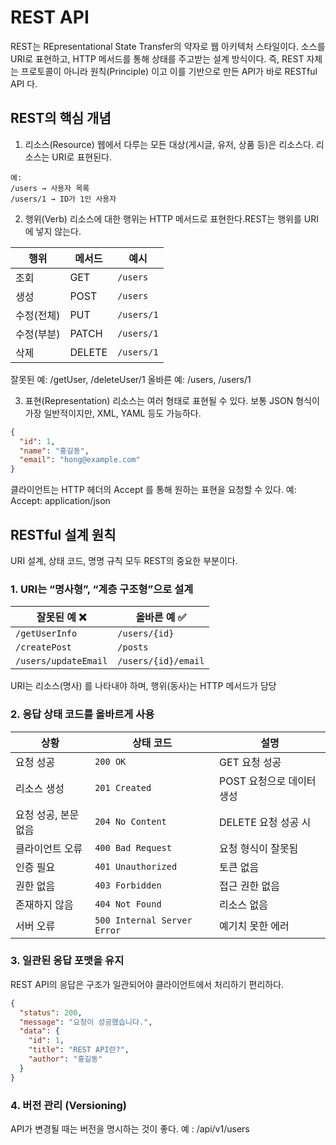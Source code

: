 # REST API
REST는 REpresentational State Transfer의 약자로 웹 아키텍처 스타일이다. 소스를 URI로 표현하고, HTTP 메서드를 통해 상태를 주고받는 설계 방식이다. 즉, REST 자체는 프로토콜이 아니라 원칙(Principle) 이고 이를 기반으로 만든 API가 바로 RESTful API 다.

## REST의 핵심 개념
1. 리소스(Resource)
웹에서 다루는 모든 대상(게시글, 유저, 상품 등)은 리소스다. 리소스는 URI로 표현된다.
```text
예:
/users → 사용자 목록
/users/1 → ID가 1인 사용자
```
2. 행위(Verb)
리소스에 대한 행위는 HTTP 메서드로 표현한다.REST는 행위를 URI에 넣지 않는다.

| 행위     | 메서드    | 예시         |
| ------ | ------ | ---------- |
| 조회     | GET    | `/users`   |
| 생성     | POST   | `/users`   |
| 수정(전체) | PUT    | `/users/1` |
| 수정(부분) | PATCH  | `/users/1` |
| 삭제     | DELETE | `/users/1` |

잘못된 예: /getUser, /deleteUser/1
올바른 예: /users, /users/1

3. 표현(Representation)
리소스는 여러 형태로 표현될 수 있다. 보통 JSON 형식이 가장 일반적이지만, XML, YAML 등도 가능하다.
```json
{
  "id": 1,
  "name": "홍길동",
  "email": "hong@example.com"
}
```
클라이언트는 HTTP 헤더의 Accept 를 통해 원하는 표현을 요청할 수 있다.
예: Accept: application/json

## RESTful 설계 원칙
URI 설계, 상태 코드, 명명 규칙 모두 REST의 중요한 부분이다.

### 1. URI는 “명사형”, “계층 구조형”으로 설계

| 잘못된 예 ❌              | 올바른 예 ✅             |
| -------------------- | ------------------- |
| `/getUserInfo`       | `/users/{id}`       |
| `/createPost`        | `/posts`            |
| `/users/updateEmail` | `/users/{id}/email` |

URI는 리소스(명사) 를 나타내야 하며, 행위(동사)는 HTTP 메서드가 담당

### 2. 응답 상태 코드를 올바르게 사용

| 상황           | 상태 코드                       | 설명               |
| ------------ | --------------------------- | ---------------- |
| 요청 성공        | `200 OK`                    | GET 요청 성공        |
| 리소스 생성       | `201 Created`               | POST 요청으로 데이터 생성 |
| 요청 성공, 본문 없음 | `204 No Content`            | DELETE 요청 성공 시   |
| 클라이언트 오류     | `400 Bad Request`           | 요청 형식이 잘못됨       |
| 인증 필요        | `401 Unauthorized`          | 토큰 없음            |
| 권한 없음        | `403 Forbidden`             | 접근 권한 없음         |
| 존재하지 않음      | `404 Not Found`             | 리소스 없음           |
| 서버 오류        | `500 Internal Server Error` | 예기치 못한 에러        |

### 3. 일관된 응답 포맷을 유지
REST API의 응답은 구조가 일관되어야 클라이언트에서 처리하기 편리하다.
```json
{
  "status": 200,
  "message": "요청이 성공했습니다.",
  "data": {
    "id": 1,
    "title": "REST API란?",
    "author": "홍길동"
  }
}
```

### 4. 버전 관리 (Versioning)
API가 변경될 때는 버전을 명시하는 것이 좋다.
예 : /api/v1/users
